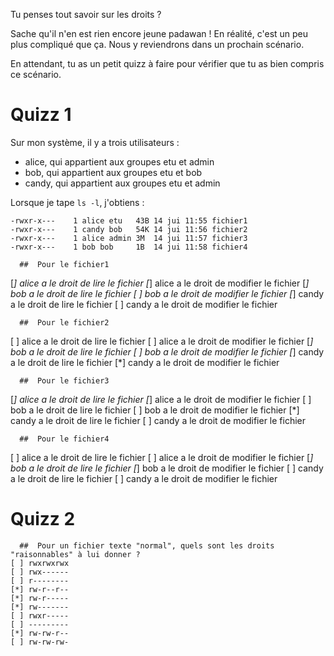 Tu penses tout savoir sur les droits ? 

Sache qu'il n'en est rien encore jeune padawan ! En réalité, c'est un peu plus compliqué que ça.
Nous y reviendrons dans un prochain scénario.

En attendant, tu as un petit quizz à faire pour vérifier que tu as bien compris ce scénario.

# Quizz 1

Sur mon système, il y a trois utilisateurs :

* alice, qui appartient aux groupes etu et admin
* bob, qui appartient aux groupes etu et bob
* candy, qui appartient aux groupes etu et admin


Lorsque je tape `ls -l`, j'obtiens :

```
-rwxr-x---    1 alice etu   43B 14 jui 11:55 fichier1
-rwxr-x---    1 candy bob   54K 14 jui 11:56 fichier2
-rwxr-x---    1 alice admin 3M  14 jui 11:57 fichier3
-rwxr-x---    1 bob bob     1B  14 jui 11:58 fichier4
```


```{quizdown} 
  ##  Pour le fichier1 
```
[*] alice a le droit de lire le fichier
[*] alice a le droit de modifier le fichier
[*] bob a le droit de lire le fichier
[ ] bob a le droit de modifier le fichier
[*] candy a le droit de lire le fichier
[ ] candy a le droit de modifier le fichier


```{quizdown} 
  ##  Pour le fichier2 
```
[ ] alice a le droit de lire le fichier
[ ] alice a le droit de modifier le fichier
[*] bob a le droit de lire le fichier
[ ] bob a le droit de modifier le fichier
[*] candy a le droit de lire le fichier
[*] candy a le droit de modifier le fichier


```{quizdown} 
  ##  Pour le fichier3 
```
[*] alice a le droit de lire le fichier
[*] alice a le droit de modifier le fichier
[ ] bob a le droit de lire le fichier
[ ] bob a le droit de modifier le fichier
[*] candy a le droit de lire le fichier
[ ] candy a le droit de modifier le fichier


```{quizdown} 
  ##  Pour le fichier4 
```
[ ] alice a le droit de lire le fichier
[ ] alice a le droit de modifier le fichier
[*] bob a le droit de lire le fichier
[*] bob a le droit de modifier le fichier
[ ] candy a le droit de lire le fichier
[ ] candy a le droit de modifier le fichier

# Quizz 2

```{quizdown} 
  ##  Pour un fichier texte "normal", quels sont les droits "raisonnables" à lui donner ? 
[ ] rwxrwxrwx
[ ] rwx------
[ ] r--------
[*] rw-r--r--
[*] rw-r-----
[*] rw-------
[ ] rwxr-----
[ ] ---------
[*] rw-rw-r--
[ ] rw-rw-rw-
